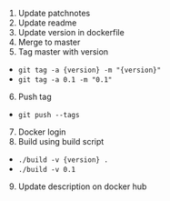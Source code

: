 1. Update patchnotes
2. Update readme
3. Update version in dockerfile
4. Merge to master
5. Tag master with version
  * `git tag -a {version} -m "{version}"`
  * `git tag -a 0.1 -m "0.1"`
6. Push tag
  * `git push --tags`
7. Docker login
8. Build using build script
  * `./build -v {version} .`
  * `./build -v 0.1`
9. Update description on docker hub